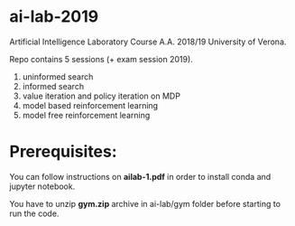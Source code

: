 # ai-lab-2019
Artificial Intelligence Laboratory Course A.A. 2018/19 University of Verona. 

Repo contains 5 sessions (+ exam session 2019).

1) uninformed search
2) informed search
3) value iteration and policy iteration on MDP
4) model based reinforcement learning
5) model free reinforcement learning

# Prerequisites:

You can follow instructions on **ailab-1.pdf** in order to install conda and jupyter notebook.

You have to unzip **gym.zip** archive in ai-lab/gym folder before starting to run the code.
